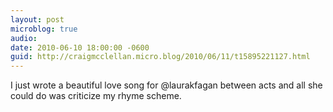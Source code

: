 ```yaml
---
layout: post
microblog: true
audio: 
date: 2010-06-10 18:00:00 -0600
guid: http://craigmcclellan.micro.blog/2010/06/11/t15895221127.html
---
```

I just wrote a beautiful love song for @laurakfagan between acts and all she could do was criticize my rhyme scheme.
